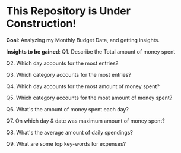 # This Repository is Under Construction!

**Goal**: Analyzing my Monthly Budget Data, and getting insights.

**Insights to be gained**:
Q1. Describe the Total amount of money spent

Q2. Which day accounts for the most entries?

Q3. Which category accounts for the most entries?

Q4. Which day accounts for the most amount of money spent?

Q5. Which category accounts for the most amount of money spent?

Q6. What's the amount of money spent each day?

Q7. On which day & date was maximum amount of money spent?

Q8. What's the average amount of daily spendings?

Q9. What are some top key-words for expenses?

